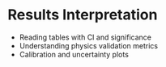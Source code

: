 # Results Interpretation
 
- Reading tables with CI and significance
- Understanding physics validation metrics
- Calibration and uncertainty plots 